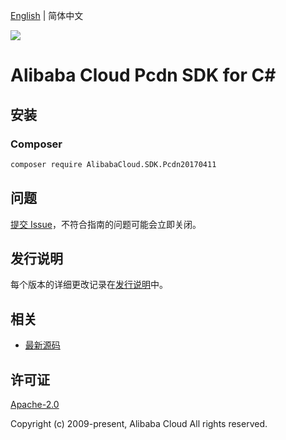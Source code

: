 [English](README.md) | 简体中文

![](https://aliyunsdk-pages.alicdn.com/icons/AlibabaCloud.svg)

# Alibaba Cloud Pcdn SDK for C#

## 安装

### Composer

```bash
composer require AlibabaCloud.SDK.Pcdn20170411
```

## 问题

[提交 Issue](https://github.com/aliyun/alibabacloud-csharp-sdk/issues/new)，不符合指南的问题可能会立即关闭。

## 发行说明

每个版本的详细更改记录在[发行说明](./ChangeLog.md)中。

## 相关

* [最新源码](https://github.com/aliyun/alibabacloud-csharp-sdk/)

## 许可证

[Apache-2.0](http://www.apache.org/licenses/LICENSE-2.0)

Copyright (c) 2009-present, Alibaba Cloud All rights reserved.
